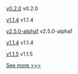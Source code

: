 
[v0.2.0](https://github.com/hyperledger-labs/fabric-smart-client/releases/tag/v0.2.0) v0.2.0

[v1.1.4](https://github.com/hyperledger/firefly-signer/releases/tag/v1.1.4) v1.1.4

[v2.5.0-alpha1](https://github.com/hyperledger/fabric/releases/tag/v2.5.0-alpha1) v2.5.0-alpha1

[v1.1.4](https://github.com/hyperledger/firefly-transaction-manager/releases/tag/v1.1.4) v1.1.4

[v1.1.5](https://github.com/hyperledger/firefly-common/releases/tag/v1.1.5) v1.1.5


[See more >>>](https://start-here.hyperledger.org/releases)
